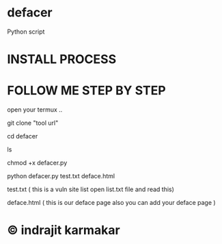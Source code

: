 # defacer
Python script

# INSTALL PROCESS

# FOLLOW ME STEP BY STEP

open your termux ..

git clone "tool url"

cd defacer

ls

chmod +x defacer.py 

python defacer.py test.txt deface.html

test.txt ( this is a vuln site list open list.txt file and read this)

deface.html ( this is our deface page also you can add your deface page )
 
 
 # © indrajit karmakar
